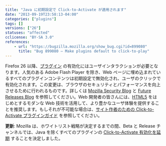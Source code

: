 ```yaml
---
title: "Java に初期設定で Click-to-Activate が適用されます"
date: "2013-09-19T23:58:13-04:00"
categories: ["plugins"]
tags: []
versions: ["26"]
statuses: "affected"
cclicense: "BY-SA 3.0"
references:
    - url: "https://bugzilla.mozilla.org/show_bug.cgi?id=899080"
      title: "Bug 899080 – Make plugins default to click-to-play"
---
```

Firefox 26 以降、[プラグイン](https://developer.mozilla.org/ja/docs/Plugins) の有効化にはユーザインタラクションが必要となります。人気のある Adobe Flash Player を除き、Web ページに埋め込まれているすべてのプラグインコンテンツは初期設定で無効化され、ユーザのクリックで有効化されます。この変更は、ブラウザのセキュリティとパフォーマンスを向上させるために行われるものです。詳しくは [Mozilla Security Blog](https://blog.mozilla.org/security/2013/01/29/putting-users-in-control-of-plugins/) と [Future Releases Blog](https://blog.mozilla.org/futurereleases/2013/09/24/plugin-activation-in-firefox/) を参照してください。Web 開発者の皆さんには、[HTML5](https://developer.mozilla.org/ja/docs/Web/Guide/HTML/HTML5) をはじめとするモダンな Web 技術を活用して、より豊かなユーザ体験を提供することを推奨します。もしそれが不可能な場合は、[サイト作者のための Click-to-Activate プラグインガイド](https://developer.mozilla.org/ja/docs/Site_Author_Guide_for_Click-To-Activate_Plugins) を参照してください。

**更新**: Mozilla は、ホワイトリスト戦略が決定するまでの間、Beta と Release チャンネルでは、Java を除くすべてのプラグインの [Click-to-Activate 有効化を延期](https://bugzilla.mozilla.org/show_bug.cgi?id=941137) することを決定しました。
